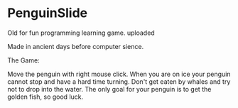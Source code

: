 # PenguinSlide
Old for fun programming learning game. uploaded

Made in ancient days before computer sience.

The Game:

Move the penguin with right mouse click. When you are on ice your penguin cannot stop and have a hard time turning.
Don't get eaten by whales and try not to drop into the water. The only goal for your penguin is to get the golden fish, so good luck.
